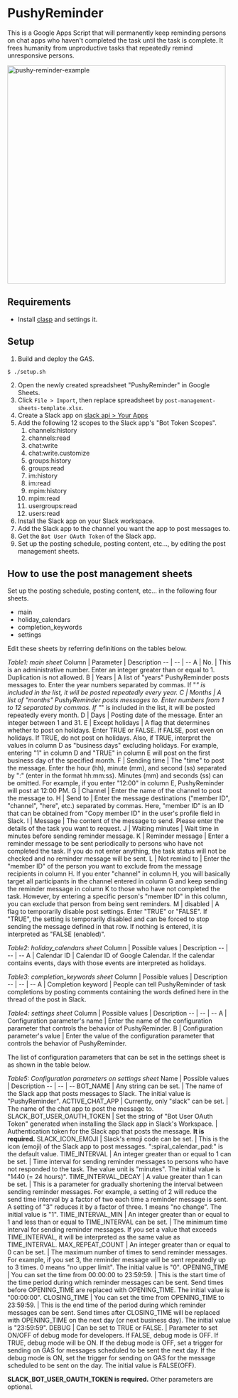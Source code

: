 # PushyReminder

This is a Google Apps Script that will permanently keep reminding persons on chat apps who haven't completed the task until the task is complete.
It frees humanity from unproductive tasks that repeatedly remind unresponsive persons.

<img width="491" alt="pushy-reminder-example" src="https://user-images.githubusercontent.com/2719533/211297547-12ef1e0e-5b2b-40f3-9c87-ea0eac5780d0.png">

## Requirements

- Install [clasp](https://github.com/google/clasp#install) and settings it.

## Setup

1. Build and deploy the GAS.

```.sh
$ ./setup.sh
```

2. Open the newly created spreadsheet "PushyReminder" in Google Sheets.
3. Click `File > Import`, then replace spreadsheet by `post-management-sheets-template.xlsx`.
4. Create a Slack app on [slack api > Your Apps](https://api.slack.com/apps)
5. Add the following 12 scopes to the Slack app's "Bot Token Scopes".
   1. channels:history
   2. channels:read
   3. chat:write
   4. chat:write.customize
   5. groups:history
   6. groups:read
   7. im:history
   8. im:read
   9. mpim:history
   10. mpim:read
   11. usergroups:read
   12. users:read
6. Install the Slack app on your Slack workspace.
7. Add the Slack app to the channel you want the app to post messages to.
8. Get the `Bot User OAuth Token` of the Slack app.
9. Set up the posting schedule, posting content, etc..., by editing the post management sheets.

## How to use the post management sheets

Set up the posting schedule, posting content, etc... in the following four sheets.

- main
- holiday_calendars
- completion_keywords
- settings

Edit these sheets by referring definitions on the tables below.

_Table1: main sheet_
Column | Parameter | Description
-- | -- | --
A | No. | This is an administrative number. Enter an integer greater than or equal to 1. Duplication is not allowed.
B | Years | A list of "years" PushyReminder posts messages to. Enter the year numbers separated by commas. If "_" is included in the list, it will be posted repeatedly every year.
C | Months | A list of "months" PushyReminder posts messages to. Enter numbers from 1 to 12 separated by commas. If "_" is included in the list, it will be posted repeatedly every month.
D | Days | Posting date of the message. Enter an integer between 1 and 31.
E | Except holidays | A flag that determines whether to post on holidays. Enter TRUE or FALSE. If FALSE, post even on holidays. If TRUE, do not post on holidays. Also, if TRUE, interpret the values in column D as "business days" excluding holidays. For example, entering "1" in column D and "TRUE" in column E will post on the first business day of the specified month.
F | Sending time | The "time" to post the message. Enter the hour (hh), minute (mm), and second (ss) separated by ":" (enter in the format hh:mm:ss). Minutes (mm) and seconds (ss) can be omitted. For example, if you enter "12:00" in column E, PushyReminder will post at 12:00 PM.
G | Channel | Enter the name of the channel to post the message to.
H | Send to | Enter the message destinations ("member ID", "channel", "here", etc.) separated by commas. Here, "member ID" is an ID that can be obtained from "Copy member ID" in the user's profile field in Slack.
I | Message | The content of the message to send. Please enter the details of the task you want to request.
J | Waiting minutes | Wait time in minutes before sending reminder message.
K | Reminder message | Enter a reminder message to be sent periodically to persons who have not completed the task. If you do not enter anything, the task status will not be checked and no reminder message will be sent.
L | Not remind to | Enter the "member ID" of the person you want to exclude from the message recipients in column H. If you enter "channel" in column H, you will basically target all participants in the channel entered in column G and keep sending the reminder message in column K to those who have not completed the task. However, by entering a specific person's "member ID" in this column, you can exclude that person from being sent reminders.
M | disabled | A flag to temporarily disable post settings. Enter "TRUE" or "FALSE". If "TRUE", the setting is temporarily disabled and can be forced to stop sending the message defined in that row. If nothing is entered, it is interpreted as "FALSE (enabled)".

_Table2: holiday_calendars sheet_
Column | Possible values | Description
-- | -- | --
A | Calendar ID | Calendar ID of Google Calendar. If the calendar contains events, days with those events are interpreted as holidays.

_Table3: completion_keywords sheet_
Column | Possible values | Description
-- | -- | --
A | Completion keyword | People can tell PushyReminder of task completions by posting comments containing the words defined here in the thread of the post in Slack.

_Table4: settings sheet_
Column | Possible values | Description
-- | -- | --
A | Configuration parameter's name | Enter the name of the configuration parameter that controls the behavior of PushyReminder.
B | Configuration parameter's value | Enter the value of the configuration parameter that controls the behavior of PushyReminder.

The list of configuration parameters that can be set in the settings sheet is as shown in the table below.

_Table5: Configuration parameters on settings sheet_
Name | Possible values | Description
-- | -- | --
BOT_NAME | Any string can be set. | The name of the Slack app that posts messages to Slack. The initial value is "PushyReminder".
ACTIVE_CHAT_APP | Currently, only "slack" can be set. | The name of the chat app to post the message to.
SLACK_BOT_USER_OAUTH_TOKEN | Set the string of "Bot User OAuth Token" generated when installing the Slack app in Slack's Workspace. | Authentication token for the Slack app that posts the message. **It is required.**
SLACK_ICON_EMOJI | Slack's emoji code can be set. | This is the icon (emoji) of the Slack app to post messages. ":spiral_calendar_pad:" is the default value.
TIME_INTERVAL | An integer greater than or equal to 1 can be set. | Time interval for sending reminder messages to persons who have not responded to the task. The value unit is "minutes". The initial value is "1440 (= 24 hours)".
TIME_INTERVAL_DECAY | A value greater than 1 can be set. | This is a parameter for gradually shortening the interval between sending reminder messages. For example, a setting of 2 will reduce the send time interval by a factor of two each time a reminder message is sent. A setting of "3" reduces it by a factor of three. 1 means "no change". The initial value is "1".
TIME_INTERVAL_MIN | An integer greater than or equal to 1 and less than or equal to TIME_INTERVAL can be set. | The minimum time interval for sending reminder messages. If you set a value that exceeds TIME_INTERVAL, it will be interpreted as the same value as TIME_INTERVAL.
MAX_REPEAT_COUNT | An integer greater than or equal to 0 can be set. | The maximum number of times to send reminder messages. For example, if you set 3, the reminder message will be sent repeatedly up to 3 times. 0 means "no upper limit". The initial value is "0".
OPENING_TIME | You can set the time from 00:00:00 to 23:59:59. | This is the start time of the time period during which reminder messages can be sent. Send times before OPENING_TIME are replaced with OPENING_TIME. The initial value is "00:00:00".
CLOSING_TIME | You can set the time from OPENING_TIME to 23:59:59. | This is the end time of the period during which reminder messages can be sent. Send times after CLOSING_TIME will be replaced with OPENING_TIME on the next day (or next business day). The initial value is "23:59:59".
DEBUG | Can be set to TRUE or FALSE. | Parameter to set ON/OFF of debug mode for developers. If FALSE, debug mode is OFF. If TRUE, debug mode will be ON. If the debug mode is OFF, set a trigger for sending on GAS for messages scheduled to be sent the next day. If the debug mode is ON, set the trigger for sending on GAS for the message scheduled to be sent on the day. The initial value is FALSE(OFF).

**SLACK_BOT_USER_OAUTH_TOKEN is required.** Other parameters are optional.
